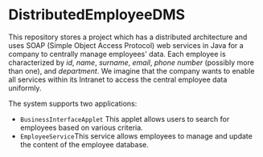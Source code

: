 # DistributedEmployeeDMS

This repository stores a project which has a distributed architecture and uses SOAP (Simple Object Access Protocol) web services in Java for a company to centrally manage employees' data. Each employee is characterized by *id*, *name*, *surname*, *email*, *phone number* (possibly more than one), and *department*. We imagine that the company wants to enable all services within its Intranet to access the central employee data uniformly.

The system supports two applications:

* `BusinessInterfaceApplet`
  This applet allows users to search for employees based on various criteria.
* `EmployeeService`This service allows employees to manage and update the content of the employee database.
